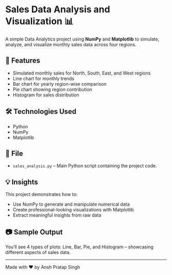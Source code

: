 # Sales Data Analysis and Visualization 📊

A simple Data Analytics project using **NumPy** and **Matplotlib** to simulate, analyze, and visualize monthly sales data across four regions.

## 📌 Features

- Simulated monthly sales for North, South, East, and West regions
- Line chart for monthly trends
- Bar chart for yearly region-wise comparison
- Pie chart showing region contribution
- Histogram for sales distribution

## 🛠 Technologies Used

- Python
- NumPy
- Matplotlib

## 📁 File

- `sales_analysis.py` – Main Python script containing the project code.

## 💡 Insights

This project demonstrates how to:
- Use NumPy to generate and manipulate numerical data
- Create professional-looking visualizations with Matplotlib
- Extract meaningful insights from raw data

## 📷 Sample Output

You’ll see 4 types of plots: Line, Bar, Pie, and Histogram – showcasing different aspects of sales data.

---

Made with ❤️ by Ansh Pratap Singh

